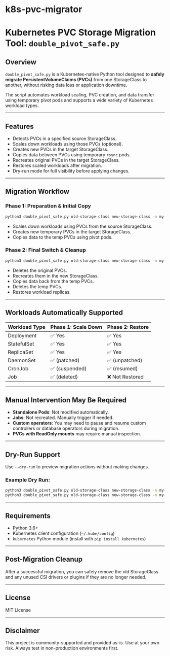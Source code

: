 # k8s-pvc-migrator

# Kubernetes PVC Storage Migration Tool: `double_pivot_safe.py`

## Overview

`double_pivot_safe.py` is a Kubernetes-native Python tool designed to **safely migrate PersistentVolumeClaims (PVCs)** from one StorageClass to another, without risking data loss or application downtime.

The script automates workload scaling, PVC creation, and data transfer using temporary pivot pods and supports a wide variety of Kubernetes workload types.

---

## Features

- Detects PVCs in a specified source StorageClass.
- Scales down workloads using those PVCs (optional).
- Creates new PVCs in the target StorageClass.
- Copies data between PVCs using temporary `rsync` pods.
- Recreates original PVCs in the target StorageClass.
- Restores scaled workloads after migration.
- Dry-run mode for full visibility before applying changes.

---

## Migration Workflow

### Phase 1: Preparation & Initial Copy
```bash
python3 double_pivot_safe.py old-storage-class new-storage-class -n my-namespace --set-replica-0
```
- Scales down workloads using PVCs from the source StorageClass.
- Creates new temporary PVCs in the target StorageClass.
- Copies data to the temp PVCs using pivot pods.

### Phase 2: Final Switch & Cleanup
```bash
python3 double_pivot_safe.py old-storage-class new-storage-class -n my-namespace --recreate
```
- Deletes the original PVCs.
- Recreates them in the new StorageClass.
- Copies data back from the temp PVCs.
- Deletes the temp PVCs.
- Restores workload replicas.

---

## Workloads Automatically Supported

| Workload Type | Phase 1: Scale Down | Phase 2: Restore |
|---------------|---------------------|------------------|
| Deployment    | ✅ Yes              | ✅ Yes           |
| StatefulSet   | ✅ Yes              | ✅ Yes           |
| ReplicaSet    | ✅ Yes              | ✅ Yes           |
| DaemonSet     | ✅ (patched)        | ✅ (unpatched)   |
| CronJob       | ✅ (suspended)      | ✅ (resumed)     |
| Job           | ✅ (deleted)        | ❌ Not Restored  |

---

## Manual Intervention May Be Required

- **Standalone Pods**: Not modified automatically.
- **Jobs**: Not recreated. Manually trigger if needed.
- **Custom operators**: You may need to pause and resume custom controllers or database operators during migration.
- **PVCs with ReadOnly mounts** may require manual inspection.

---

## Dry-Run Support

Use `--dry-run` to preview migration actions without making changes.

### Example Dry Run:
```bash
python3 double_pivot_safe.py old-storage-class new-storage-class -n my-namespace --set-replica-0 --dry-run
python3 double_pivot_safe.py old-storage-class new-storage-class -n my-namespace --recreate --dry-run
```

---

## Requirements

- Python 3.6+
- Kubernetes client configuration (`~/.kube/config`)
- `kubernetes` Python module (install with `pip install kubernetes`)

---

## Post-Migration Cleanup

After a successful migration, you can safely remove the old StorageClass and any unused CSI drivers or plugins if they are no longer needed.

---

## License

MIT License

---

## Disclaimer

This project is community-supported and provided as-is. Use at your own risk. Always test in non-production environments first.
